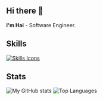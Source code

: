 ## Hi there 👋

**I'm Hai** - Software Engineer.

## Skills

[![Skills Icons](https://skillicons.dev/icons?i=cs,dotnet,py,java,mongodb,sqlite,git)](https://skillicons.dev)

## Stats

![My GitHub stats](https://github-readme-stats.vercel.app/api?username=walhaihd&show_icons=true&theme=great-gatsby&hide_border=true&rank_icon=github&include_all_commit=true&line_height=20)
![Top Languages](https://github-readme-stats.vercel.app/api/top-langs/?username=walhaihd&theme=great-gatsby&layout=compact&hide_border=true)

<!--
**walhaihd/walhaihd** is a ✨ _special_ ✨ repository because its `README.md` (this file) appears on your GitHub profile.

Here are some ideas to get you started:

- 🔭 I’m currently working on ...
- 🌱 I’m currently learning ...
- 👯 I’m looking to collaborate on ...
- 🤔 I’m looking for help with ...
- 💬 Ask me about ...
- 📫 How to reach me: ...
- 😄 Pronouns: ...
- ⚡ Fun fact: ...
-->
